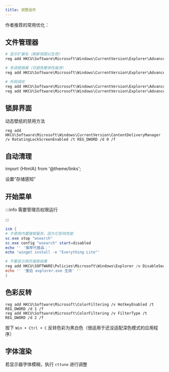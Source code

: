 ```yaml
---
title: 调整组件
---
```


作者推荐的常用优化：

## 文件管理器

```powershell
# 显示扩展名（刷新视图以生效）
reg add HKCU\Software\Microsoft\Windows\CurrentVersion\Explorer\Advanced /v HideFileExt /t REG_DWORD /d 0 /f

# 多进程隔离（可避免整体性崩溃）
reg add HKCU\Software\Microsoft\Windows\CurrentVersion\Explorer\Advanced /v SeparateProcess /t REG_DWORD /d 1 /f

# 外观调优
reg add HKCU\Software\Microsoft\Windows\CurrentVersion\Explorer\Advanced /v AutoCheckSelect /t REG_DWORD /d 1 /f
reg add HKCU\Software\Microsoft\Windows\CurrentVersion\Explorer\Advanced /v LaunchTo /t REG_DWORD /d 1 /f

```

## 锁屏界面

动态壁纸的禁用方法

    reg add HKCU\Software\Microsoft\Windows\CurrentVersion\ContentDeliveryManager /v RotatingLockScreenEnabled /t REG_DWORD /d 0 /f

## 自动清理

import {HtmlA} from '@theme/links';

<HtmlA href="ms-settings:storagepolicies">设置“存储感知”</HtmlA>

## 开始菜单

:::info 需要管理员权限运行

:::

```powershell
icm {
# 不使用内置搜索服务，因为它影响性能
sc.exe stop "wsearch"
sc.exe config "wsearch" start=disabled
echo '' '推荐代替品：'
echo 'winget install -e "Everything Lite"'

# 不要显示网页搜索结果
reg add HKCU\SOFTWARE\Policies\Microsoft\Windows\Explorer /v DisableSearchBoxSuggestions /t REG_DWORD /f /d 1
echo '' '重启 explorer.exe 生效' ''
}

```

## 色彩反转

```
reg add HKCU\Software\Microsoft\ColorFiltering /v HotkeyEnabled /t REG_DWORD /d 1 /f
reg add HKCU\Software\Microsoft\ColorFiltering /v FilterType /t REG_DWORD /d 2 /f

```

按下 `Win + Ctrl + C` 反转色彩为黑白色（很适用于还没适配深色模式的应用程序）


## 字体渲染

若显示器字体模糊，执行 `cttune` 进行调整
